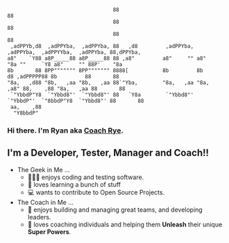 ```
                                             
                                  88                                                           88   
                                  88                                                           88  
                                  88                                                           88   
 ,adPPYb,d8  ,adPPYba,  ,adPPYba, 88   ,d8         ,adPPYba,  ,adPPYba,  ,adPPYYba,  ,adPPYba, 88,dPPYba,   
a8"    `Y88 a8P_____88 a8P_____88 88 ,a8"         a8"     "" a8"     "8a ""     `Y8 a8"     "" 88P'    "8a  
8b       88 8PP""""""" 8PP""""""" 8888[           8b         8b       d8 ,adPPPPP88 8b         88       88  
"8a,   ,d88 "8b,   ,aa "8b,   ,aa 88`"Yba,        "8a,   ,aa "8a,   ,a8" 88,    ,88 "8a,   ,aa 88       88  
 `"YbbdP"Y8  `"Ybbd8"'  `"Ybbd8"' 88   `Y8a        `"Ybbd8"'  `"YbbdP"'  `"8bbdP"Y8  `"Ybbd8"' 88       88  
 aa,    ,88                                  
  "Y8bbdP"                                   
```

### Hi there. I'm Ryan aka [Coach Rye][website]. 

## I'm a Developer, Tester, Manager and Coach!!

- The Geek in Me ... 
   - 👨🏻‍💻 enjoys coding and testing software. 
   - 📖 loves learning a bunch of stuff 
   - 💻 wants to contribute to Open Source Projects.
- The Coach in Me ...
   - 👥 enjoys building and managing great teams, and developing leaders. 
   - 🌱 loves coaching individuals and helping them **Unleash** their unique **Super Powers**.


<!-- 
### Now Playing on Spotify 🎧
TODO: https://www.youtube.com/watch?v=n6d4KHSKqGk
[<img src="https://now-playing-codestackr.vercel.app/api/spotify-playing" alt="coachRye Spotify Playing" width="350" />](https://open.spotify.com/user/ryansalvanera)


TODO: https://github.com/codeSTACKr
-->


<!--
**pinoytesters/pinoytesters** is a ✨ _special_ ✨ repository because its `README.md` (this file) appears on your GitHub profile.

https://ascii.co.uk/art

Here are some ideas to get you started:

- 🔭 I’m currently working on ...
- 🌱 I’m currently learning ...
- 👯 I’m looking to collaborate on ...
- 🤔 I’m looking for help with ...
- 💬 Ask me about ...
- 📫 How to reach me: ...
- 😄 Pronouns: ...
- ⚡ Fun fact: ...
-->


[website]: https://coachrye.com
